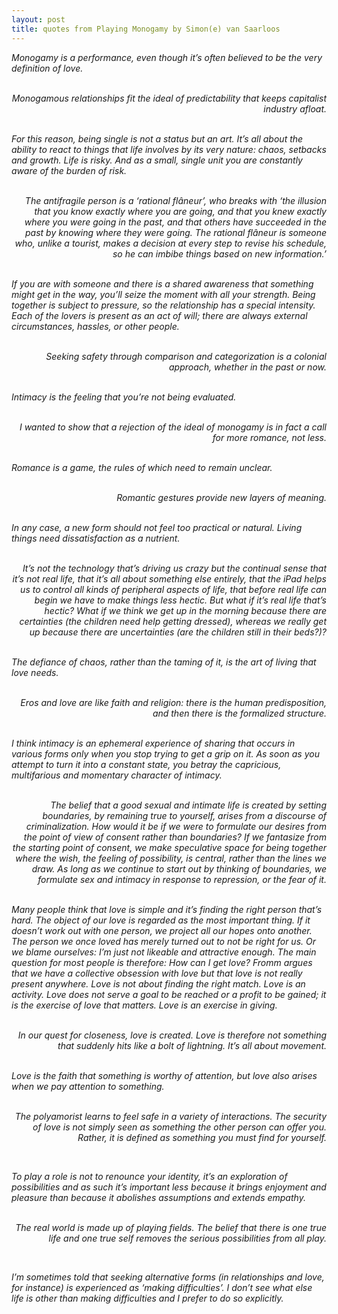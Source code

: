 ```yaml
---
layout: post
title: quotes from Playing Monogamy by Simon(e) van Saarloos
---
```


<div style="font-style:italic;">
Monogamy is a performance, even though it’s often believed to be the very definition of love.
<br>
<br>
<p style="text-align:right;">Monogamous relationships fit the ideal of predictability that keeps capitalist industry afloat.</p>
<br>
For this reason, being single is not a status but an art. It’s all about the ability to react to things that life involves by its very nature: chaos, setbacks and growth. Life is risky. And as a small, single unit you are constantly aware of the burden of risk.
<br>
<br>
<p style="text-align:right;">The antifragile person is a ‘rational flâneur’, who breaks with ‘the illusion that you know exactly where you are going, and that you knew exactly where you were going in the past, and that others have succeeded in the past by knowing where they were going. The rational flâneur is someone who, unlike a tourist, makes a decision at every step to revise his schedule, so he can imbibe things based on new information.’</p>
<br>
If you are with someone and there is a shared awareness that something might get in the way, you’ll seize the moment with all your strength. Being together is subject to pressure, so the relationship has a special intensity. Each of the lovers is present as an act of will; there are always external circumstances, hassles, or other people.
<br>
<br>
<p style="text-align:right;">Seeking safety through comparison and categorization is a colonial approach, whether in the past or now.</p>
<br>
Intimacy is the feeling that you’re not being evaluated.
<br>
<br>
<p style="text-align:right;">I wanted to show that a rejection of the ideal of monogamy is in fact a call for more romance, not less.</p>
<br>
Romance is a game, the rules of which need to remain unclear.
<br>
<br>
<p style="text-align:right;">Romantic gestures provide new layers of meaning.</p>
<br>
In any case, a new form should not feel too practical or natural. Living things need dissatisfaction as a nutrient.
<br>
<br>
<p style="text-align:right;">It’s not the technology that’s driving us crazy but the continual sense that it’s not real life, that it’s all about something else entirely, that the iPad helps us to control all kinds of peripheral aspects of life, that before real life can begin we have to make things less hectic. But what if it’s real life that’s hectic? What if we think we get up in the morning because there are certainties (the children need help getting dressed), whereas we really get up because there are uncertainties (are the children still in their beds?)?</p>
<br>
The defiance of chaos, rather than the taming of it, is the art of living that love needs.
<br>
<br>
<p style="text-align:right;">Eros and love are like faith and religion: there is the human predisposition, and then there is the formalized structure.</p>
<br>
I think intimacy is an ephemeral experience of sharing that occurs in various forms only when you stop trying to get a grip on it. As soon as you attempt to turn it into a constant state, you betray the capricious, multifarious and momentary character of intimacy.
<br>
<br>
<p style="text-align:right;">The belief that a good sexual and intimate life is created by setting boundaries, by remaining true to yourself, arises from a discourse of criminalization. How would it be if we were to formulate our desires from the point of view of consent rather than boundaries? If we fantasize from the starting point of consent, we make speculative space for being together where the wish, the feeling of possibility, is central, rather than the lines we draw. As long as we continue to start out by thinking of boundaries, we formulate sex and intimacy in response to repression, or the fear of it.</p>
<br>
Many people think that love is simple and it’s finding the right person that’s hard. The object of our love is regarded as the most important thing. If it doesn’t work out with one person, we project all our hopes onto another. The person we once loved has merely turned out to not be right for us. Or we blame ourselves: I’m just not likeable and attractive enough. The main question for most people is therefore: How can I get love? Fromm argues that we have a collective obsession with love but that love is not really present anywhere. Love is not about finding the right match. Love is an activity. Love does not serve a goal to be reached or a profit to be gained; it is the exercise of love that matters. Love is an exercise in giving.
<br>
<br>
<p style="text-align:right;">In our quest for closeness, love is created. Love is therefore not something that suddenly hits like a bolt of lightning. It’s all about movement.</p>
<br>
Love is the faith that something is worthy of attention, but love also arises when we pay attention to something.
<br>
<br>
<p style="text-align:right;">The polyamorist learns to feel safe in a variety of interactions. The security of love is not simply seen as something the other person can offer you. Rather, it is defined as something you must find for yourself.</p>
<br>

To play a role is not to renounce your identity, it’s an exploration of possibilities and as such it’s important less because it brings enjoyment and pleasure than because it abolishes assumptions and extends empathy.
<br>
<br>
<p style="text-align:right;">The real world is made up of playing fields. The belief that there is one true life and one true self removes the serious possibilities from all play.</p>
<br>

I’m sometimes told that seeking alternative forms (in relationships and love, for instance) is experienced as ‘making difficulties’. I don’t see what else life is other than making difficulties and I prefer to do so explicitly. 

</div>

